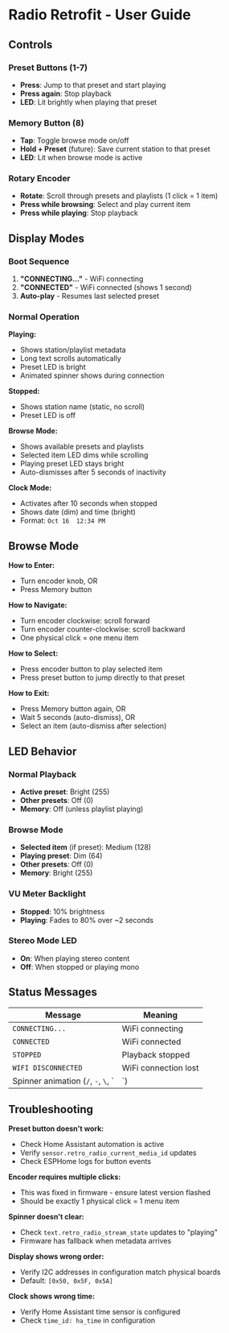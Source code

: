 # Radio Retrofit - User Guide

## Controls

### Preset Buttons (1-7)
- **Press**: Jump to that preset and start playing
- **Press again**: Stop playback
- **LED**: Lit brightly when playing that preset

### Memory Button (8)
- **Tap**: Toggle browse mode on/off
- **Hold + Preset** (future): Save current station to that preset
- **LED**: Lit when browse mode is active

### Rotary Encoder
- **Rotate**: Scroll through presets and playlists (1 click = 1 item)
- **Press while browsing**: Select and play current item
- **Press while playing**: Stop playback

## Display Modes

### Boot Sequence
1. **"CONNECTING..."** - WiFi connecting
2. **"CONNECTED"** - WiFi connected (shows 1 second)
3. **Auto-play** - Resumes last selected preset

### Normal Operation

**Playing:**
- Shows station/playlist metadata
- Long text scrolls automatically
- Preset LED is bright
- Animated spinner shows during connection

**Stopped:**
- Shows station name (static, no scroll)
- Preset LED is off

**Browse Mode:**
- Shows available presets and playlists
- Selected item LED dims while scrolling
- Playing preset LED stays bright
- Auto-dismisses after 5 seconds of inactivity

**Clock Mode:**
- Activates after 10 seconds when stopped
- Shows date (dim) and time (bright)
- Format: `Oct 16  12:34 PM`

## Browse Mode

**How to Enter:**
- Turn encoder knob, OR
- Press Memory button

**How to Navigate:**
- Turn encoder clockwise: scroll forward
- Turn encoder counter-clockwise: scroll backward
- One physical click = one menu item

**How to Select:**
- Press encoder button to play selected item
- Press preset button to jump directly to that preset

**How to Exit:**
- Press Memory button again, OR
- Wait 5 seconds (auto-dismiss), OR
- Select an item (auto-dismiss after selection)

## LED Behavior

### Normal Playback
- **Active preset**: Bright (255)
- **Other presets**: Off (0)
- **Memory**: Off (unless playlist playing)

### Browse Mode
- **Selected item** (if preset): Medium (128)
- **Playing preset**: Dim (64)
- **Other presets**: Off (0)
- **Memory**: Bright (255)

### VU Meter Backlight
- **Stopped**: 10% brightness
- **Playing**: Fades to 80% over ~2 seconds

### Stereo Mode LED
- **On**: When playing stereo content
- **Off**: When stopped or playing mono

## Status Messages

| Message | Meaning |
|---------|---------|
| `CONNECTING...` | WiFi connecting |
| `CONNECTED` | WiFi connected |
| `STOPPED` | Playback stopped |
| `WIFI DISCONNECTED` | WiFi connection lost |
| Spinner animation (`/`, `-`, `\`, `|`) | Stream connecting |

## Troubleshooting

**Preset button doesn't work:**
- Check Home Assistant automation is active
- Verify `sensor.retro_radio_current_media_id` updates
- Check ESPHome logs for button events

**Encoder requires multiple clicks:**
- This was fixed in firmware - ensure latest version flashed
- Should be exactly 1 physical click = 1 menu item

**Spinner doesn't clear:**
- Check `text.retro_radio_stream_state` updates to "playing"
- Firmware has fallback when metadata arrives

**Display shows wrong order:**
- Verify I2C addresses in configuration match physical boards
- Default: `[0x50, 0x5F, 0x5A]`

**Clock shows wrong time:**
- Verify Home Assistant time sensor is configured
- Check `time_id: ha_time` in configuration

